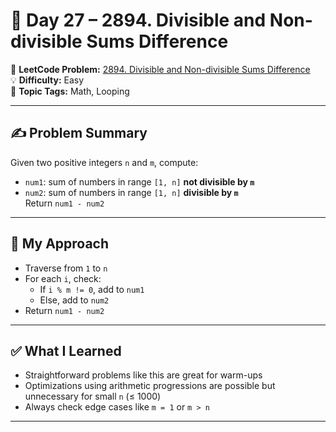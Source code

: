 # 📅 Day 27 – 2894. Divisible and Non-divisible Sums Difference  
🔗 **LeetCode Problem:** [2894. Divisible and Non-divisible Sums Difference](https://leetcode.com/problems/divisible-and-non-divisible-sums-difference)  
💡 **Difficulty:** Easy  
🧠 **Topic Tags:** Math, Looping  

---

## ✍️ Problem Summary  
Given two positive integers `n` and `m`, compute:
- `num1`: sum of numbers in range `[1, n]` **not divisible by `m`**
- `num2`: sum of numbers in range `[1, n]` **divisible by `m`**  
Return `num1 - num2`

---

## 🚧 My Approach  
- Traverse from `1` to `n`
- For each `i`, check:
  - If `i % m != 0`, add to `num1`
  - Else, add to `num2`
- Return `num1 - num2`

---

## ✅ What I Learned  
- Straightforward problems like this are great for warm-ups  
- Optimizations using arithmetic progressions are possible but unnecessary for small `n` (≤ 1000)  
- Always check edge cases like `m = 1` or `m > n`

---
